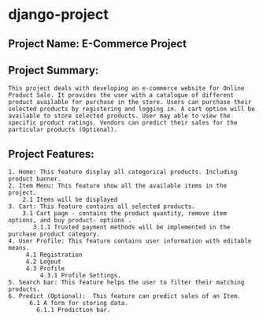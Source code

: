 # django-project
## Project Name: E-Commerce Project
## Project Summary: 
	This project deals with developing an e-commerce website for Online Product Sale. It provides the user with a catalogue of different product available for purchase in the store. Users can purchase their selected products by registering and logging in. A cart option will be available to store selected products. User may able to view the specific product ratings. Vendors can predict their sales for the particular products (Optional).
## Project Features: 
	1. Home: This feature display all categorical products. Including product banner. 
	2. Item Menu: This feature show all the available items in the project. 
	    2.1 Items will be displayed
	3. Cart: This feature contains all selected products.
        3.1 Cart page - contains the product quantity, remove item options, and buy product- options .
           3.1.1 Trusted payment methods will be implemented in the purchase product category.
	4. User Profile: This feature contains user information with editable means.
	     4.1 Registration
	     4.2 Logout 
	     4.3 Profile
	         4.3.1 Profile Settings.
	5. Search bar: This feature helps the user to filter their matching products.
	6. Predict (Optional):  This feature can predict sales of an Item.
	      6.1 A form for storing data. 
	        6.1.1 Prediction bar.
  
